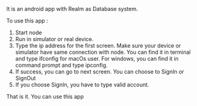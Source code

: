 It is an android app with Realm as Database system.

To use this app :
1. Start node 
1. Run in simulator or real device.
2. Type the ip address for the first screen. Make sure your device or simulator have same connection with node.
   You can find it in terminal and type ifconfig for macOs user. 
   For windows, you can find it in command prompt and type ipconfig.
3. If success, you can go to next screen. You can choose to SignIn or SignOut
4. If you choose SignIn, you have to type valid account.

That is it. You can use this app
